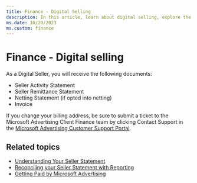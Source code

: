 ```yaml
---
title: Finance - Digital Selling
description: In this article, learn about digital selling, explore the processes, and learn the details of the documents that a digital seller is set to receive.
ms.date: 10/28/2023
ms.custom: finance
---
```


# Finance - Digital selling

As a Digital Seller, you will receive the following documents:

- Seller Activity Statement
- Seller Remittance Statement
- Netting Statement (if opted into netting)
- Invoice

If you change your billing address, be sure to submit a ticket to the Microsoft Advertising Client Finance team by clicking Contact Support in the [Microsoft Advertising Customer Support Portal](https://support.ads.microsoft.com).

## Related topics

- [Understanding Your Seller Statement](understanding-your-seller-statement.md)
- [Reconciling your Seller Statement with Reporting](reconciling-your-seller-statement-with-reporting.md)
- [Getting Paid by Microsoft Advertising](getting-paid-by-xandr.md)
